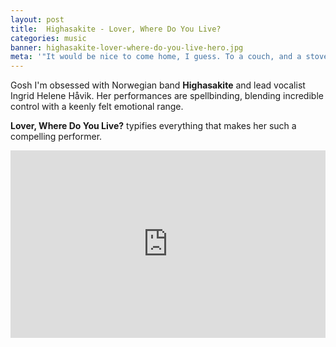 ```yaml
---
layout: post
title:  Highasakite - Lover, Where Do You Live?
categories: music
banner: highasakite-lover-where-do-you-live-hero.jpg
meta: '"It would be nice to come home, I guess. To a couch, and a stove, and a backyard."'
---
```


Gosh I'm obsessed with Norwegian band **Highasakite** and lead vocalist Ingrid Helene Håvik. Her performances are spellbinding, blending incredible control with a keenly felt emotional range.

**Lover, Where Do You Live?** typifies everything that makes her such a compelling performer.

<iframe width="100%" height="300" scrolling="no" frameborder="no" src="https://w.soundcloud.com/player/?url=https%3A//api.soundcloud.com/tracks/175939439&amp;auto_play=false&amp;hide_related=false&amp;show_comments=true&amp;show_user=true&amp;show_reposts=false&amp;visual=true"></iframe>